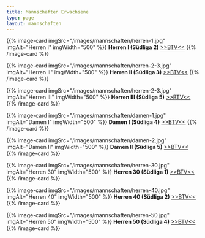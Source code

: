 ```yaml
---
title: Mannschaften Erwachsene
type: page
layout: mannschaften
---
```


{{% image-card imgSrc="/images/mannschaften/herren-1.jpg" imgAlt="Herren I" imgWidth="500" %}}
**Herren I (Südliga 2)** <a href="https://www.btv.de/de/spielbetrieb/tabelle-spielplan.html?groupid=2078402" target="_blank">>>BTV<<</a>
{{% /image-card %}}

{{% image-card imgSrc="/images/mannschaften/herren-2-3.jpg" imgAlt="Herren II" imgWidth="500" %}}
**Herren II (Südliga 3)** <a href="https://www.btv.de/de/spielbetrieb/tabelle-spielplan.html?groupid=2078428" target="_blank">>>BTV<<</a>
{{% /image-card %}}

{{% image-card imgSrc="/images/mannschaften/herren-2-3.jpg" imgAlt="Herren III" imgWidth="500" %}}
**Herren III (Südliga 5)** <a href="https://www.btv.de/de/spielbetrieb/tabelle-spielplan.html?groupid=2078490" target="_blank">>>BTV<<</a>
{{% /image-card %}}

{{% image-card imgSrc="/images/mannschaften/damen-1.jpg" imgAlt="Damen I" imgWidth="500" %}}
**Damen I (Südliga 4)** <a href="https://www.btv.de/de/spielbetrieb/tabelle-spielplan.html?groupid=2078579" target="_blank">>>BTV<<</a>
{{% /image-card %}}

{{% image-card imgSrc="/images/mannschaften/damen-2.jpg" imgAlt="Damen II" imgWidth="500" %}}
**Damen II (Südliga 5)** <a href="https://www.btv.de/de/spielbetrieb/tabelle-spielplan.html?groupid=2078609" target="_blank">>>BTV<<</a>
{{% /image-card %}}

{{% image-card imgSrc="/images/mannschaften/herren-30.jpg" imgAlt="Herren 30" imgWidth="500" %}}
**Herren 30 (Südliga 1)** <a href="https://www.btv.de/de/spielbetrieb/tabelle-spielplan.html?groupid=2078639" target="_blank">>>BTV<<</a>
{{% /image-card %}}

{{% image-card imgSrc="/images/mannschaften/herren-40.jpg" imgAlt="Herren 40" imgWidth="500" %}}
**Herren 40 (Südliga 2)** <a href="https://www.btv.de/de/spielbetrieb/tabelle-spielplan.html?groupid=2078692" target="_blank">>>BTV<<</a>
{{% /image-card %}}

{{% image-card imgSrc="/images/mannschaften/herren-50.jpg" imgAlt="Herren 50" imgWidth="500" %}}
**Herren 50 (Südliga 4)** <a href="https://www.btv.de/de/spielbetrieb/tabelle-spielplan.html?groupid=2078774" target="_blank">>>BTV<<</a>
{{% /image-card %}}
